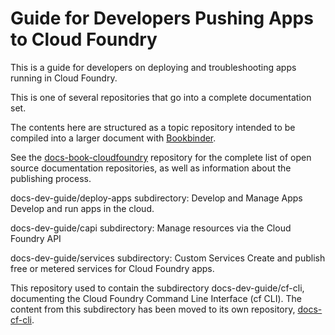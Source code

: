 # Guide for Developers Pushing Apps to Cloud Foundry

This is a guide for developers on deploying and troubleshooting apps running in Cloud Foundry.

This is one of several repositories that go into a complete documentation set.

The contents here are structured as a topic repository intended to be compiled
into a larger document with
[Bookbinder](http://github.com/cloudfoundry-incubator/bookbinder).

See the [docs-book-cloudfoundry](http://github.com/cloudfoundry/docs-book-cloudfoundry)
repository for the complete list of open source documentation repositories, as well as information about the publishing process.

docs-dev-guide/deploy-apps subdirectory:
Develop and Manage Apps
Develop and run apps in the cloud.

docs-dev-guide/capi subdirectory:
Manage resources via the Cloud Foundry API

docs-dev-guide/services subdirectory:
Custom Services
Create and publish free or metered services for Cloud Foundry apps.


This repository used to contain the subdirectory docs-dev-guide/cf-cli, documenting the Cloud Foundry Command Line Interface (cf CLI). The content from this subdirectory has been moved to its own repository, [docs-cf-cli](http://github.com/cloudfoundry/docs-cf-cli).

<!-- Auto-update: 2025-10-14T03:45:53.788905 -->

<!-- Auto-update: 2025-10-14T15:33:24.003450 -->
